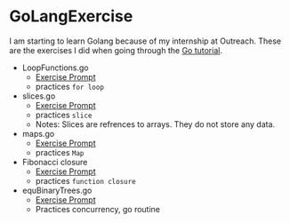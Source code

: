 # GoLangExercise
I am starting to learn Golang because of my internship at Outreach. These are the exercises I did when going through the [Go tutorial](https://tour.golang.org/list).

- LoopFunctions.go
    - [Exercise Prompt](https://tour.golang.org/flowcontrol/8)
    - practices `for loop`
- slices.go
     - [Exercise Prompt](https://tour.golang.org/moretypes/18)
     - practices `slice`
     - Notes: Slices are refrences to arrays. They do not store any data.
- maps.go
    - [Exercise Prompt](https://tour.golang.org/moretypes/23)
    - practices `Map`
- Fibonacci closure 
    - [Exercise Prompt](https://tour.golang.org/moretypes/26)
    - practices `function closure`
- equBinaryTrees.go
    - [Exercise Prompt](https://tour.golang.org/concurrency/7)
    - Practices concurrency, go routine
